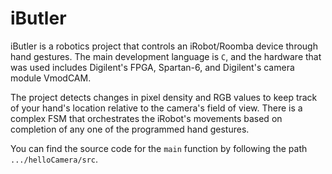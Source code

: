 # iButler

iButler is a robotics project that controls an iRobot/Roomba device through hand gestures. 
The main development language is `C`, and the hardware that was used includes Digilent's 
FPGA, Spartan-6, and Digilent's camera module VmodCAM.

The project detects changes in pixel density and RGB values to keep track of your hand's 
location relative to the camera's field of view. There is a complex FSM that orchestrates
the iRobot's movements based on completion of any one of the programmed hand gestures.

You can find the source code for the `main` function by following the path `.../helloCamera/src`.
